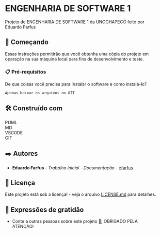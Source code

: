 # ENGENHARIA DE SOFTWARE 1

Projeto de ENGENHARIA DE SOFTWARE 1 da UNOCHAPECÓ feito por Eduardo Farfus

## 🚀 Começando

Essas instruções permitirão que você obtenha uma cópia do projeto em operação na sua máquina local para fins de desenvolvimento e teste.

### 📋 Pré-requisitos

De que coisas você precisa para instalar o software e como instalá-lo?

```
Apenas baixar os arquivos no GIT
```

## 🛠️ Construído com

PUML 
</br> MD 
</br> VSCODE 
</br> GIT

## ✒️ Autores

* **Eduardo Farfus** - *Trabalho Inicial - Documentação* - [efarfus](https://github.com/efarfus)

## 📄 Licença

Este projeto está sob a licença! - veja o arquivo [LICENSE.md](https://github.com/usuario/projeto/licenca) para detalhes.

## 🎁 Expressões de gratidão

* Conte a outras pessoas sobre este projeto 📢;
OBRIGADO PELA ATENÇÃO!
